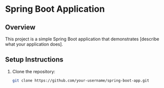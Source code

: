 # Spring Boot Application

## Overview
This project is a simple Spring Boot application that demonstrates [describe what your application does].

## Setup Instructions

1. Clone the repository:
   ```bash
   git clone https://github.com/your-username/spring-boot-app.git
